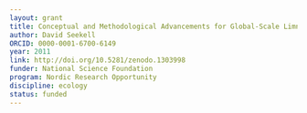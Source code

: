 ```yaml
---
layout: grant
title: Conceptual and Methodological Advancements for Global-Scale Limnological Research
author: David Seekell
ORCID: 0000-0001-6700-6149
year: 2011
link: http://doi.org/10.5281/zenodo.1303998
funder: National Science Foundation
program: Nordic Research Opportunity
discipline: ecology
status: funded
---
```

